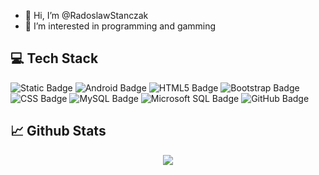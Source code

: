 - 👋 Hi, I’m @RadoslawStanczak
- 👀 I’m interested in programming and gamming

## 💻 Tech Stack
![Static Badge](https://img.shields.io/badge/Kotlin-%23B125EA?logo=Kotlin&logoColor=white)
![Android Badge](https://img.shields.io/badge/Android-%233DDC84?logo=android&logoColor=white)
![HTML5 Badge](https://img.shields.io/badge/HTML5-%23E34F26?logo=html5&logoColor=white)
![Bootstrap Badge](https://img.shields.io/badge/Bootstrap-%23563D7C?logo=bootstrap&logoColor=white)
![CSS Badge](https://img.shields.io/badge/CSS-%231572B6?logo=css3&logoColor=white)
![MySQL Badge](https://img.shields.io/badge/MySQL-%2300f?logo=mysql&logoColor=white)
![Microsoft SQL Badge](https://img.shields.io/badge/Microsoft%20SQL%20Server-%23007AFF?logo=microsoftsqlserver&logoColor=white)
![GitHub Badge](https://img.shields.io/badge/GitHub-%23181717?logo=github&logoColor=white)

## 📈 Github Stats
<p align="center">
  <img src="https://github-readme-stats.vercel.app/api/top-langs/?username=RadoslawStanczak&theme=radical" />
</p>
